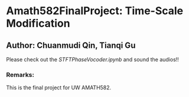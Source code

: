 # Amath582FinalProject: Time-Scale Modification

## Author: Chuanmudi Qin, Tianqi Gu

Please check out the _STFTPhaseVocoder.ipynb_ and sound the audios!!

### Remarks:

This is the final project for UW AMATH582.
